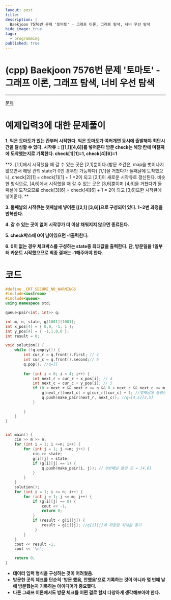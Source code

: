 ```yaml
---
layout: post
title: 
description: |
  Baekjoon 7576번 문제 '토마토' - 그래프 이론, 그래프 탐색, 너비 우선 탐색
hide_image: true
tags:
  - programming
published: true
---
```


# (cpp) Baekjoon 7576번 문제 '토마토' - 그래프 이론, 그래프 탐색, 너비 우선 탐색
* * *
[문제](https://www.acmicpc.net/problem/7576)   
   
# 예제입력3에 대한 문제풀이
**1. 익은 토마토가 있는 칸부터 시작한다. 익은 토마토가 여러개면 동시에 출발해야 최단시간을 달성할 수 있다. 시작큐 = [[1,1][4,6]]를 넣어준다
방문 check는 해당 칸에 며칠째에 도착했는지로 기록한다. check[1][1]=1, check[4][6]=1**      
   
**2. [1,1]에서 시작했을 때 갈 수 있는 곳은 [2,1]뿐이다.(방문 조건은, map을 벗어나지 않으면서 해당 칸의 state가 0인 경우만 가능하다)
[1,1]을 거쳤다가 둘째날에 도착했으니, check[2][1] = check[1][1] + 1 =2이 되고 [2,1]이 
새로운 시작큐로 갱신된다. 비슷한 방식으로, [4,6]에서 시작했을 때 갈 수 있는 곳은 [3,6]뿐이며 [4,6]을 거쳤다가 둘째날에 도착으므로 
check[3][6] = check[4][6] + 1 = 2이 되고 [3,6]또한 시작큐에 넣어준다. **   
      
**3. 둘째날의 시작큐는 첫째날에 넣어준 [[2,1] [3,6]]으로 구성되어 있다. 1~2번 과정을 반복한다.**   
   
**4. 갈 수 있는 곳이 없어 시작큐가 더 이상 채워지지 않으면 종료된다.**   
   
**5. check박스에 0이 남아있으면 -1출력한다.**   
   
**6. 0이 없는 경우 체크박스를 구성하는 state중 최대값을 출력한다. 단, 방문일을 1일부터 카운트 시작했으므로 최종 결과는 -1해주어야 한다.**   
   
# 코드
```cpp
#define _CRT_SECURE_NO_WARNINGS
#include<iostream>
#include<queue>
using namespace std;

queue<pair<int, int>> q;

int m, n, state, g[1001][1001];
int x_pos[4] = { 0,0, -1, 1 };
int y_pos[4] = { -1,1,0,0 };
int result = 0;

void solution() {
	while (!q.empty()) {
		int cur_r = q.front().first; // 4
		int cur_c = q.front().second;// 6
		q.pop(); //q=[]
	
		for (int i = 0; i < 4; i++) {
			int next_r = cur_r + x_pos[i]; // 4
			int next_c = cur_c + y_pos[i]; // 5
			if (0 < next_r && next_r <= n && 0 < next_c && next_c <= m && g[next_r][next_c]==0) {
				g[next_r][next_c] = g[cur_r][cur_c] + 1; //몇째날에 들렸는지 기록;
				q.push(make_pair(next_r, next_c)); //q=[4,5][3,5]
			}

		}
	}
}


int main() {
	cin >> m >> n;
	for (int i = 1; i <=n; i++) {
		for (int j = 1; j <=m; j++) {
			cin >> state;
			g[i][j] = state;
			if (g[i][j] == 1) {
				q.push(make_pair(i, j)); // 0번째날 들린 곳 = [4,6]
			}
		}
	}
	solution();
	for (int i = 1; i <= n; i++) {
		for (int j = 1; j <= m; j++) {
			if (g[i][j] == 0) {
				cout << -1;
				return 0;
			}
			if (result < g[i][j]) {
				result = g[i][j]; //g[i][j]에 저장된 최대값 찾기
			 }
		}
	}
	cout << result -1;
	cout << '\n';

	return 0;
}
```
* **데이터 입력 형식을 구성하는 것이 어려웠음.**
* **방문한 곳의 체크를 단순히 '방문 했음, 안했음'으로 기록하는 것이 아니라 몇 번째 날에 방문했는지 기록하는 아이디어가 중요했다.**
* **다른 그래프 이론에서도 방문 체크를 어떤 걸로 할지 다양하게 생각해보아야 한다.**

